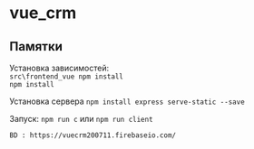 # vue_crm

## Памятки

Установка зависимостей:  
`src\frontend_vue npm install`  
`npm install`

Установка сервера
`npm install express serve-static --save`

Запуск:
`npm run c` или `npm run client`

`BD : https://vuecrm200711.firebaseio.com/`
